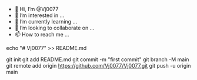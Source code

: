 - 👋 Hi, I’m @Vj0077
- 👀 I’m interested in ...
- 🌱 I’m currently learning ...
- 💞️ I’m looking to collaborate on ...
- 📫 How to reach me ...

<!---
Vj0077/Vj0077 is a ✨ special ✨ repository because its `README.md` (this file) appears on your GitHub profile.
You can click the Preview link to take a look at your changes.
--->echo "# Vj0077" >> README.md
git init
git add README.md
git commit -m "first commit"
git branch -M main
git remote add origin https://github.com/Vj0077/Vj0077.git
git push -u origin main

